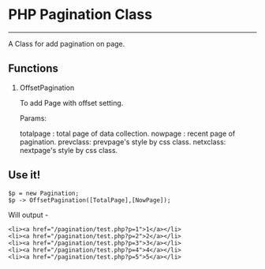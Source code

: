 # PHP Pagination Class #
----------

A Class for add pagination on page.


## Functions ##

1. OffsetPagination

	To add Page with offset setting.

	Params: 

	totalpage : total page of data collection.
	nowpage : recent page of pagination.
	prevclass: prevpage's style by css class.
	netxclass: nextpage's style by css class.


## Use it! ##

    $p = new Pagination;
	$p -> OffsetPagination([TotalPage],[NowPage]);

Will output -

    
	<li><a href="/pagination/test.php?p=1">1</a></li>
	<li><a href="/pagination/test.php?p=2">2</a></li>
	<li><a href="/pagination/test.php?p=3">3</a></li>
	<li><a href="/pagination/test.php?p=4">4</a></li>
	<li><a href="/pagination/test.php?p=5">5</a></li>
